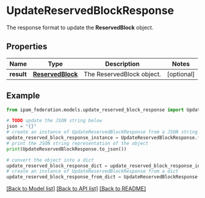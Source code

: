 # UpdateReservedBlockResponse

The response format to update the __ReservedBlock__ object.

## Properties

Name | Type | Description | Notes
------------ | ------------- | ------------- | -------------
**result** | [**ReservedBlock**](ReservedBlock.md) | The ReservedBlock object. | [optional] 

## Example

```python
from ipam_federation.models.update_reserved_block_response import UpdateReservedBlockResponse

# TODO update the JSON string below
json = "{}"
# create an instance of UpdateReservedBlockResponse from a JSON string
update_reserved_block_response_instance = UpdateReservedBlockResponse.from_json(json)
# print the JSON string representation of the object
print(UpdateReservedBlockResponse.to_json())

# convert the object into a dict
update_reserved_block_response_dict = update_reserved_block_response_instance.to_dict()
# create an instance of UpdateReservedBlockResponse from a dict
update_reserved_block_response_from_dict = UpdateReservedBlockResponse.from_dict(update_reserved_block_response_dict)
```
[[Back to Model list]](../README.md#documentation-for-models) [[Back to API list]](../README.md#documentation-for-api-endpoints) [[Back to README]](../README.md)


